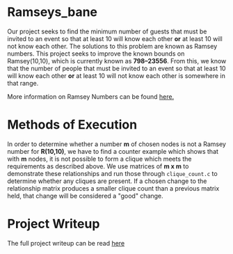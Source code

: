 # Ramseys_bane
Our project seeks to find the minimum number of guests that must be invited to an event so that at least 10 will know each other **or** at least 10 will not know each other. The solutions to this problem are known as Ramsey numbers. This project seeks to improve the known bounds on Ramsey(10,10), which is currently known as **798–23556**. From this, we know that the number of people that must be invited to an event so that at least 10 will know each other **or** at least 10 will not know each other is somewhere in that range.

More information on Ramsey Numbers can be found [here.](https://en.wikipedia.org/wiki/Ramsey%27s_theorem)

# Methods of Execution
In order to determine whether a number **m** of chosen nodes is not a Ramsey number for **R(10,10)**, we have to find a counter example which shows that with **m** nodes, it is not possible to form a clique which meets the requirements as described above. We use matrices of **m x m** to demonstrate these relationships and run those through `clique_count.c` to determine whether any cliques are present. If a chosen change to the relationship matrix produces a smaller clique count than a previous matrix held, that change will be considered a "good" change.

# Project Writeup
The full project writeup can be read [here](ramseys-bane.pdf)
